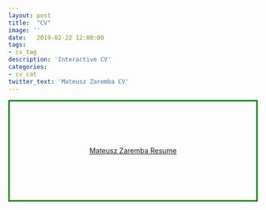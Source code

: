 ```yaml
---
layout: post
title:  "CV"
image: ''
date:   2019-02-22 12:00:00
tags:
- cv_tag
description: 'Interactive CV'
categories:
- cv_cat
twitter_text: 'Mateusz Zaremba CV'
---
```


<style>
.center {
  line-height: 200px;
  height: 200px;
  border: 3px solid green;
  text-align: center;
}

.center p {
  line-height: 1.5;
  display: inline-block;
  vertical-align: middle;
}
</style>

<div class="center">
<object data="https://github.com/matzar/matzar.github.io/raw/master/pdf/Mateusz%20Zaremba%20Resume.pdf" type="application/pdf"  width="600" height="500">
  <a href="https://github.com/matzar/matzar.github.io/raw/master/pdf/Mateusz%20Zaremba%20Resume.pdf">Mateusz Zaremba Resume</a>
</object>
</div>





